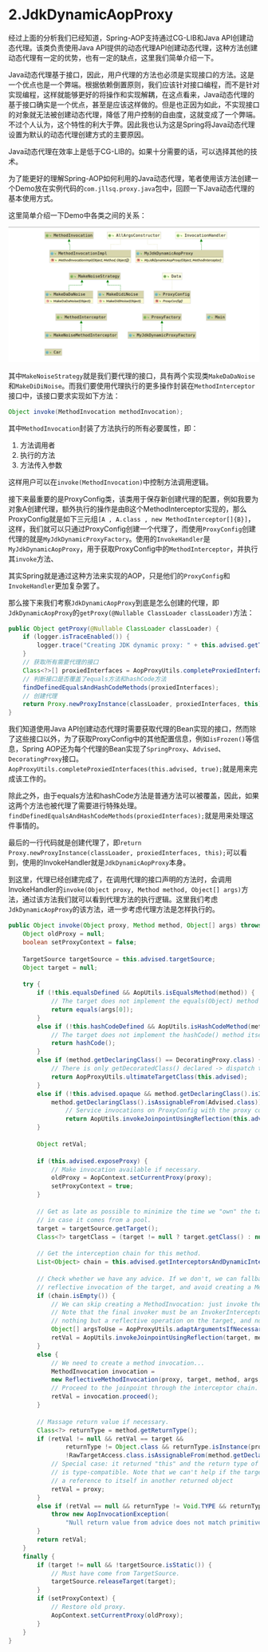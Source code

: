 # 2.JdkDynamicAopProxy

经过上面的分析我们已经知道，Spring-AOP支持通过CG-LIB和Java API创建动态代理。该类负责使用Java API提供的动态代理API创建动态代理，这种方法创建动态代理有一定的优势，也有一定的缺点，这里我们简单介绍一下。

Java动态代理基于接口，因此，用户代理的方法也必须是实现接口的方法。这是一个优点也是一个弊端。根据依赖倒置原则，我们应该针对接口编程，而不是针对实现编程，这样就能够更好的将操作和实现解耦，在这点看来，Java动态代理的基于接口确实是一个优点，甚至是应该这样做的。但是也正因为如此，不实现接口的对象就无法被创建动态代理，降低了用户控制的自由度，这就变成了一个弊端。不过个人认为，这个特性的利大于弊。因此我也认为这是Spring将Java动态代理设置为默认的动态代理创建方式的主要原因。

Java动态代理在效率上是低于CG-LIB的。如果十分需要的话，可以选择其他的技术。

为了能更好的理解Spring-AOP如何利用的Java动态代理，笔者使用该方法创建一个Demo放在实例代码的`com.jllsq.proxy.java`包中，回顾一下Java动态代理的基本使用方式。

这里简单介绍一下Demo中各类之间的关系：

![Demo](./Demo.png)

其中`MakeNoiseStrategy`就是我们要代理的接口，具有两个实现类`MakeDaDaNoise`和`MakeDiDiNoise`。而我们要使用代理执行的更多操作封装在`MethodInterceptor`接口中，该接口要求实现如下方法：

```java
Object invoke(MethodInvocation methodInvocation);
```

其中`MethodInvocation`封装了方法执行的所有必要属性，即：

1. 方法调用者
2. 执行的方法
3. 方法传入参数

这样用户可以在`invoke(MethodInvocation)`中控制方法调用逻辑。

接下来最重要的是ProxyConfig类，该类用于保存新创建代理的配置，例如我要为对象A创建代理，额外执行的操作是由B这个MethodInterceptor实现的，那么ProxyConfig就是如下三元组`[A , A.class , new MethodInterceptor[]{B}]`，这样，我们就可以只通过ProxyConfig创建一个代理了，而使用`ProxyConfig`创建代理的就是`MyJdkDynamicProxyFactory`。使用的`InvokeHandler`是`MyJdkDynamicAopProxy`，用于获取ProxyConfig中的`MethodInterceptor`，并执行其`invoke`方法、

其实Spring就是通过这种方法来实现的AOP，只是他们的`ProxyConfig`和`InvokeHandler`更加复杂罢了。

那么接下来我们考察`JdkDynamicAopProxy`到底是怎么创建的代理，即`JdkDynamicAopProxy`的`getProxy(@Nullable ClassLoader classLoader)`方法：

```java
public Object getProxy(@Nullable ClassLoader classLoader) {
    if (logger.isTraceEnabled()) {
        logger.trace("Creating JDK dynamic proxy: " + this.advised.getTargetSource());
    }
    // 获取所有需要代理的接口
    Class<?>[] proxiedInterfaces = AopProxyUtils.completeProxiedInterfaces(this.advised, true);
    // 判断接口是否覆盖了equals方法和hashCode方法
    findDefinedEqualsAndHashCodeMethods(proxiedInterfaces);
    // 创建代理
    return Proxy.newProxyInstance(classLoader, proxiedInterfaces, this);
}
```

我们知道使用Java API创建动态代理时需要获取代理的Bean实现的接口，然而除了这些接口以外，为了获取ProxyConfig中的其他配置信息，例如`isFrozen()`等信息，Spring AOP还为每个代理的Bean实现了`SpringProxy`、`Advised`、`DecoratingProxy`接口。`AopProxyUtils.completeProxiedInterfaces(this.advised, true);`就是用来完成该工作的。

除此之外，由于equals方法和hashCode方法是普通方法可以被覆盖，因此，如果这两个方法也被代理了需要进行特殊处理。`findDefinedEqualsAndHashCodeMethods(proxiedInterfaces);`就是用来处理这件事情的。

最后的一行代码就是创建代理了，即`return Proxy.newProxyInstance(classLoader, proxiedInterfaces, this);`可以看到，使用的InvokeHandler就是`JdkDynamicAopProxy`本身。

到这里，代理已经创建完成了，在调用代理的接口声明的方法时，会调用InvokeHandler的`invoke(Object proxy, Method method, Object[] args)`方法，通过该方法我们就可以看到代理方法的执行逻辑。这里我们考虑`JdkDynamicAopProxy`的该方法，进一步考虑代理方法是怎样执行的。

```java
public Object invoke(Object proxy, Method method, Object[] args) throws Throwable {
    Object oldProxy = null;
    boolean setProxyContext = false;

    TargetSource targetSource = this.advised.targetSource;
    Object target = null;

    try {
        if (!this.equalsDefined && AopUtils.isEqualsMethod(method)) {
            // The target does not implement the equals(Object) method itself.
            return equals(args[0]);
        }
        else if (!this.hashCodeDefined && AopUtils.isHashCodeMethod(method)) {
            // The target does not implement the hashCode() method itself.
            return hashCode();
        }
        else if (method.getDeclaringClass() == DecoratingProxy.class) {
            // There is only getDecoratedClass() declared -> dispatch to proxy config.
            return AopProxyUtils.ultimateTargetClass(this.advised);
        }
        else if (!this.advised.opaque && method.getDeclaringClass().isInterface() &&
            method.getDeclaringClass().isAssignableFrom(Advised.class)) {
                // Service invocations on ProxyConfig with the proxy config...
                return AopUtils.invokeJoinpointUsingReflection(this.advised, method, args);
        }

        Object retVal;

        if (this.advised.exposeProxy) {
            // Make invocation available if necessary.
            oldProxy = AopContext.setCurrentProxy(proxy);
            setProxyContext = true;
        }

        // Get as late as possible to minimize the time we "own" the target,
        // in case it comes from a pool.
        target = targetSource.getTarget();
        Class<?> targetClass = (target != null ? target.getClass() : null);

        // Get the interception chain for this method.
        List<Object> chain = this.advised.getInterceptorsAndDynamicInterceptionAdvice(method, targetClass);

        // Check whether we have any advice. If we don't, we can fallback on direct
        // reflective invocation of the target, and avoid creating a MethodInvocation.
        if (chain.isEmpty()) {
            // We can skip creating a MethodInvocation: just invoke the target directly
            // Note that the final invoker must be an InvokerInterceptor so we know it does
            // nothing but a reflective operation on the target, and no hot swapping or fancy proxying.
            Object[] argsToUse = AopProxyUtils.adaptArgumentsIfNecessary(method, args);
            retVal = AopUtils.invokeJoinpointUsingReflection(target, method, argsToUse);
        }
        else {
            // We need to create a method invocation...
            MethodInvocation invocation =
            new ReflectiveMethodInvocation(proxy, target, method, args, targetClass, chain);
            // Proceed to the joinpoint through the interceptor chain.
            retVal = invocation.proceed();
        }

        // Massage return value if necessary.
        Class<?> returnType = method.getReturnType();
        if (retVal != null && retVal == target &&
                returnType != Object.class && returnType.isInstance(proxy) &&
                !RawTargetAccess.class.isAssignableFrom(method.getDeclaringClass())) {
            // Special case: it returned "this" and the return type of the method
            // is type-compatible. Note that we can't help if the target sets
            // a reference to itself in another returned object
            retVal = proxy;
        }
        else if (retVal == null && returnType != Void.TYPE && returnType.isPrimitive()) {
            throw new AopInvocationException(
                "Null return value from advice does not match primitive return type for: " + method);
        }
        return retVal;
    }
    finally {
        if (target != null && !targetSource.isStatic()) {
            // Must have come from TargetSource.
            targetSource.releaseTarget(target);
        }
        if (setProxyContext) {
            // Restore old proxy.
            AopContext.setCurrentProxy(oldProxy);
        }
    }
}
```
